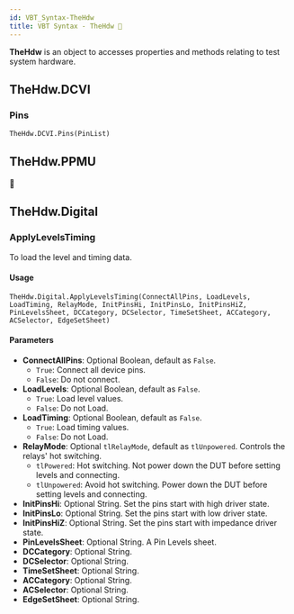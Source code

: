 ```yaml
---
id: VBT_Syntax-TheHdw
title: VBT Syntax - TheHdw 🚧
---
```


**TheHdw** is an object to accesses properties and methods relating to test system hardware.

## TheHdw.DCVI

### Pins

```vb
TheHdw.DCVI.Pins(PinList)
```



## TheHdw.PPMU

🚧

## TheHdw.Digital

### ApplyLevelsTiming

To load the level and timing data.

#### Usage

```VB
TheHdw.Digital.ApplyLevelsTiming(ConnectAllPins, LoadLevels, LoadTiming, RelayMode, InitPinsHi, InitPinsLo, InitPinsHiZ, PinLevelsSheet, DCCategory, DCSelector, TimeSetSheet, ACCategory, ACSelector, EdgeSetSheet)
```

#### Parameters

- **ConnectAllPins**: Optional Boolean, default as `False`.
  - `True`: Connect all device pins.
  - `False`: Do not connect.
- **LoadLevels**: Optional Boolean, default as `False`.
  - `True`: Load level values.
  - `False`: Do not Load.
- **LoadTiming**: Optional Boolean, default as `False`.
  - `True`: Load timing values.
  - `False`: Do not Load.
- **RelayMode**: Optional `tlRelayMode`, default as `tlUnpowered`. Controls the relays' hot switching.
  - `tlPowered`: Hot switching. Not power down the DUT before setting levels and connecting.
  - `tlUnpowered`: Avoid hot switching. Power down the DUT before setting levels and connecting.
- **InitPinsHi**: Optional String. Set the pins start with high driver state.
- **InitPinsLo**: Optional String. Set the pins start with low driver state.
- **InitPinsHiZ**: Optional String. Set the pins start with impedance driver state.
- **PinLevelsSheet**: Optional String. A Pin Levels sheet.
- **DCCategory**: Optional String.
- **DCSelector**: Optional String.
- **TimeSetSheet**: Optional String.
- **ACCategory**: Optional String.
- **ACSelector**: Optional String.
- **EdgeSetSheet**: Optional String.
